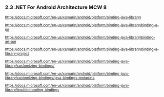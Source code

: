 ### 2.3 .NET For Android Architecture MCW 8

<small>

https://docs.microsoft.com/en-us/xamarin/android/platform/binding-java-library/

https://docs.microsoft.com/en-us/xamarin/android/platform/binding-java-library/binding-a-jar

https://docs.microsoft.com/en-us/xamarin/android/platform/binding-java-library/binding-an-aar

https://docs.microsoft.com/en-us/xamarin/android/platform/binding-java-library/binding-a-library-project

https://docs.microsoft.com/en-us/xamarin/android/platform/binding-java-library/customizing-bindings/

https://docs.microsoft.com/en-us/xamarin/android/platform/binding-java-library/customizing-bindings/java-bindings-metadata

https://docs.microsoft.com/en-us/xamarin/android/platform/binding-java-library/troubleshooting-bindings

</small>

